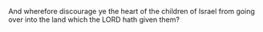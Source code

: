 And wherefore discourage ye the heart of the children of Israel from going over into the land which the LORD hath given them?
